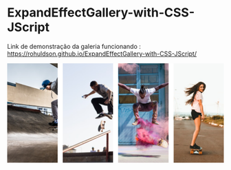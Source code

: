 # ExpandEffectGallery-with-CSS-JScript

Link de demonstração da galeria funcionando : 
https://rohuldson.github.io/ExpandEffectGallery-with-CSS-JScript/

![alt](https://github.com/rohuldson/ExpandEffectGallery-with-CSS-JScript/blob/main/previews/expend-gallery.png?raw=true)
